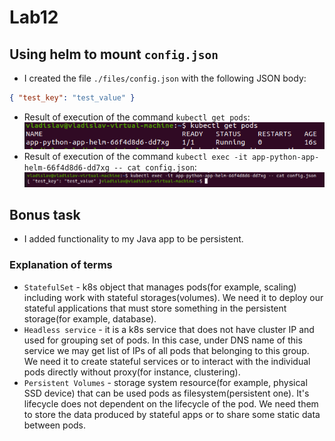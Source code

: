 # Lab12

## Using helm to mount `config.json`

* I created the file `./files/config.json` with the following JSON body:
```json
{ "test_key": "test_value" }
```
* Result of execution of the command `kubectl get pods`:
![1.png](images/lab-12/1.png)
* Result of execution of the command `kubectl exec -it app-python-app-helm-66f4d8d6-dd7xg -- cat config.json`:
![2.png](images/lab-12/2.png)

## Bonus task

* I added functionality to my Java app to be persistent.

### Explanation of terms

* `StatefulSet` - k8s object that manages pods(for example, scaling) including work with
stateful storages(volumes). We need it to deploy our stateful applications that must store
something in the persistent storage(for example, database). 
* `Headless service` - it is a k8s service that does not have cluster IP and used for grouping
set of pods. In this case, under DNS name of this service we may get list of IPs of all pods that
belonging to this group. We need it to create stateful services or to interact with the individual
pods directly without proxy(for instance, clustering).
* `Persistent Volumes` - storage system resource(for example, physical SSD device) that
can be used pods as filesystem(persistent one). It's lifecycle does not dependent on 
the lifecycle of the pod. We need them to store the data produced by stateful apps or to share some 
static data between pods.